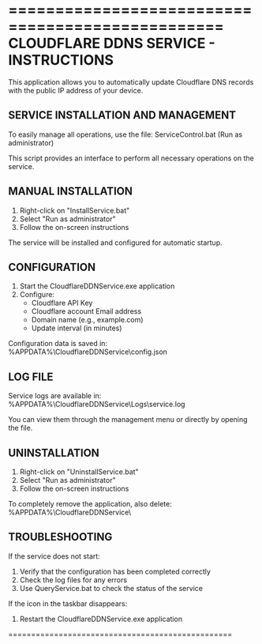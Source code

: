 =================================================
     CLOUDFLARE DDNS SERVICE - INSTRUCTIONS
=================================================

This application allows you to automatically update Cloudflare DNS records
with the public IP address of your device.

SERVICE INSTALLATION AND MANAGEMENT
-------------------------------------

To easily manage all operations, use the file:
   ServiceControl.bat  (Run as administrator)

This script provides an interface to perform all necessary
operations on the service.

MANUAL INSTALLATION
---------------------

1. Right-click on "InstallService.bat"
2. Select "Run as administrator"
3. Follow the on-screen instructions

The service will be installed and configured for automatic startup.

CONFIGURATION
-------------

1. Start the CloudflareDDNService.exe application
2. Configure:
   - Cloudflare API Key
   - Cloudflare account Email address
   - Domain name (e.g., example.com)
   - Update interval (in minutes)

Configuration data is saved in:
%APPDATA%\CloudflareDDNService\config.json

LOG FILE
-----------

Service logs are available in:
%APPDATA%\CloudflareDDNService\Logs\service.log

You can view them through the management menu or directly
by opening the file.

UNINSTALLATION
---------------

1. Right-click on "UninstallService.bat"
2. Select "Run as administrator"
3. Follow the on-screen instructions

To completely remove the application, also delete:
%APPDATA%\CloudflareDDNService\

TROUBLESHOOTING
-------------------

If the service does not start:
1. Verify that the configuration has been completed correctly
2. Check the log files for any errors
3. Use QueryService.bat to check the status of the service

If the icon in the taskbar disappears:
1. Restart the CloudflareDDNService.exe application

=================================================